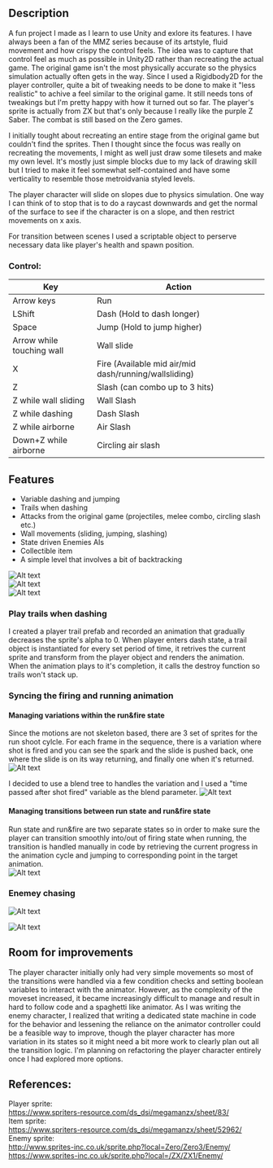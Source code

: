 
## Description

A fun project I made as I learn to use Unity and exlore its features. I have always been a fan of the MMZ series because of its artstyle, fluid movement and how crispy the control feels. The idea was to capture that control feel as much as possible in Unity2D rather than recreating the actual game. The original game isn't the most physically accurate so the physics simulation actually often gets in the way. Since I used a Rigidbody2D for the player controller, quite a bit of tweaking needs to be done to make it "less realistic" to achive a feel similar to the original game. It still needs tons of tweakings but I'm pretty happy with how it turned out so far. The player's sprite is actually from ZX but that's only because I really like the purple Z Saber. The combat is still based on the Zero games.

I initially tought about recreating an entire stage from the original game but couldn't find the sprites. Then I thought since the focus was really on recreating the movements, I might as well just draw some tilesets and make my own level. It's mostly just simple blocks due to my lack of drawing skill but I tried to make it feel somewhat self-contained and have some verticality to resemble those metroidvania styled levels.

The player character will slide on slopes due to physics simulation. One way I can think of to stop that is to do a raycast downwards and get the normal of the surface to see if the character is on a slope, and then restrict movements on x axis. 

For transition between scenes I used a scriptable object to perserve necessary data like player's health and spawn position. 


### Control:
| Key | Action |
| ------ | ----------- |
| Arrow keys   | Run |
|LShift| Dash (Hold to dash longer)|
|Space| Jump (Hold to jump higher)|
|Arrow while touching wall| Wall slide|
| X   | Fire (Available mid air/mid dash/running/wallsliding) |
| Z  | Slash (can combo up to 3 hits)|
| Z while wall sliding  |Wall Slash|
|Z while dashing| Dash Slash|
|Z while airborne| Air Slash|
|Down+Z while airborne| Circling air slash|


## Features
- Variable dashing and jumping
- Trails when dashing
- Attacks from the original game (projectiles, melee combo, circling slash etc.)
- Wall movements (sliding, jumping, slashing)
- State driven Enemies AIs
- Collectible item
- A simple level that involves a bit of backtracking



![Alt text](Screenshots/screenshot1.gif) \
![Alt text](Screenshots/screenshot2.gif) \
![Alt text](Screenshots/screenshot3.gif) 
### Play trails when dashing
I created a player trail prefab and recorded an animation that gradually decreases the sprite's alpha to 0. When player enters dash state, a trail object is instantiated for every set period of time, it retrives the current sprite and transform from the player object and renders the animation. When the animation plays to it's completion, it calls the destroy function so trails won't stack up. 


### Syncing the firing and running animation
#### Managing variations within the run&fire state
Since the motions are not skeleton based, there are 3 set of sprites for the run shoot cylcle. For each frame in the sequence, there is a variation where shot is fired and you can see the spark and the slide is pushed back, one where the slide is on its way returning, and finally one when it's returned. 
![Alt text](Screenshots/run_fire_sprite.png)  

I decided to use a blend tree to handles the variation and I used a "time passed after shot fired" variable as the blend parameter.
![Alt text](Screenshots/run_shoot_blend.gif) 

#### Managing transitions between run state and run&fire state
Run state and run&fire are two separate states so in order to make sure the player can transition smoothly into/out of firing state when running, the transition is handled manually in code by retrieving the current progress in the animation cycle and jumping to corresponding point in the target animation. \
![Alt text](Screenshots/screenshot4.gif) 


### Enemey chasing
![Alt text](Screenshots/screenshot6.gif) 

![Alt text](Screenshots/screenshot5.gif) 

## Room for improvements
The player character initially only had very simple movements so most of the transitions were handled via a few condition checks and setting boolean variables to interact with the animator. However, as the complexity of the moveset increased, it became increasingly difficult to manage and result in hard to follow code and a spaghetti like animator. As I was writing the enemy character, I realized that writing a dedicated state machine in code for the behavior and lessening the reliance on the animator controller could be a feasible way to improve, though the player character has more variation in its states so it might need a bit more work to clearly plan out all the transition logic. I'm planning on refactoring the player character entirely once I had explored more options.
## References:
Player sprite: \
https://www.spriters-resource.com/ds_dsi/megamanzx/sheet/83/
\
Item sprite:\
https://www.spriters-resource.com/ds_dsi/megamanzx/sheet/52962/
\
Enemy sprite:\
http://www.sprites-inc.co.uk/sprite.php?local=Zero/Zero3/Enemy/ \
https://www.sprites-inc.co.uk/sprite.php?local=/ZX/ZX1/Enemy/




